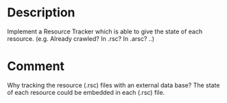 Description
======================
Implement a Resource Tracker which is able to give the state of each resource. (e.g. Already crawled? In .rsc? In .arsc? ..)

Comment
======================
Why tracking the resource (.rsc) files with an external data base? The state of each resource could be embedded in each (.rsc) file.